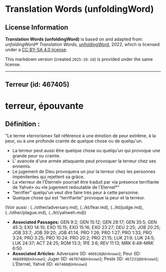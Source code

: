 # Translation Words (unfoldingWord)

## License Information

**Translation Words (unfoldingWord)** is based on and adapted from: _unfoldingWord® Translation Words_, [unfoldingWord](https://unfoldingword.org/utw), 2022, which is licensed under a [CC BY-SA 4.0 license](https://creativecommons.org/licenses/by-sa/4.0/legalcode.en).

This markdown version (created `2025-10-16`) is provided under the same license.



--------------------------------

## Terreur (id: 467405)

terreur, épouvante
==================

Définition :
------------

"Le terme «terrorisme» fait référence à une émotion de peur extrême, à la peur, ou à une profonde crainte de quelque chose ou de quelqu'un.

* La terreur peut aussi être quelque chose ou quelqu'un qui provoque une grande peur ou crainte.
* L' avancée d'une armée attaquante peut provoquer la terreur chez ses ennemis.
* Le jugement de Dieu provoquera un jour la terreur chez les personnes impénitentes qui rejettent sa grâce.
* La «terreur de l'Éternel» pourrait être traduit par «la présence terrifiante de Yahvé» ou «le jugement redoutable de l'Eternel\*"
* "terrifier" quelqu'un veut dire faire très peur à cette personne.
* Quelque chose qui est "terrifiante" provoque la peur et la terreur.

(Voir aussi : (../other/adversary.md), (../kt/fear.md), (../kt/judge.md), (../other/plague.md), (../kt/yahweh.md))

* **Associated Passages:** GEN 9:2; GEN 15:12; GEN 28:17; GEN 35:5; GEN 45:3; EXO 14:10; EXO 15:15; EXO 15:16; EXO 23:27; DEU 2:25; JOB 20:25; JOB 33:7; JOB 39:20; JOB 41:14; PRO 1:26; PRO 1:27; PRO 1:33; PRO 3:24; PRO 3:25; PRO 10:24; PRO 20:2; PRO 21:15; LUK 21:9; LUK 24:5; LUK 24:37; ACT 24:25; ROM 13:3; 1PE 3:6; REV 11:13; MRK 6:48–MRK 6:50
* **Associated Articles:** Adversaire (ID: `466616@Unknown`); Peur (ID: `466889@Unknown`); Juger (ID: `467074@Unknown`); Peste (ID: `467231@Unknown`); L'Éternel, Yahvé (ID: `467468@Unknown`)

